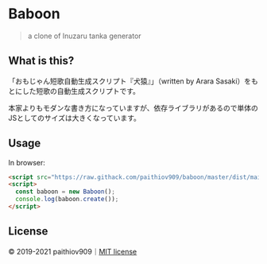 # Baboon

> a clone of Inuzaru tanka generator

## What is this?

「おもじゃん短歌自動生成スクリプト『犬猿』」（written by Arara Sasaki）をもとにした短歌の自動生成スクリプトです。

本家よりもモダンな書き方になっていますが、依存ライブラリがあるので単体のJSとしてのサイズは大きくなっています。


## Usage

In browser:

```html
<script src="https://raw.githack.com/paithiov909/baboon/master/dist/main.js"></script>
<script>
  const baboon = new Baboon();
  console.log(baboon.create());
</script>
```


## License

&copy; 2019-2021 paithiov909｜[MIT license](https://github.com/paithiov909/baboon/blob/master/LICENSE) 
